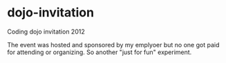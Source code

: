 dojo-invitation
===============

Coding dojo invitation 2012

The event was hosted and sponsored by my emplyoer but no one got paid for attending or
organizing. So another "just for fun" experiment.

